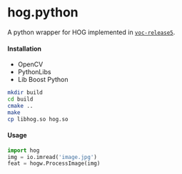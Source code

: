 hog.python
==========

A python wrapper for HOG implemented in 
[`voc-release5`](https://github.com/rbgirshick/voc-dpm/blob/master/features/features.cc).

#### Installation
* OpenCV
* PythonLibs
* Lib Boost Python

```Bash
mkdir build
cd build
cmake ..
make
cp libhog.so hog.so
```

#### Usage
```python
import hog
img = io.imread('image.jpg')
feat = hogw.ProcessImage(img)
```
